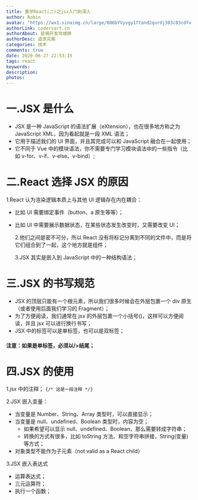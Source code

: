 ```yaml
---
title: 重学React(二)之jsx入门到深入
author: Robin
avatar: "https://wx1.sinaimg.cn/large/006bYVyvgy1ftand2qurdj303c03cdfv.jpg"
authorLink: codersart.cn
authorAbout: 前端开发攻城狮
authorDesc: 追求完美
categories: 技术
comments: true
date: 2020-06-27 22:53:15
tags: react
keywords:
description:
photos:
---
```


# 一.JSX 是什么

- JSX 是一种 JavaScript 的语法扩展（eXtension），也在很多地方称之为 JavaScript XML，因为看起就是一段 XML 语法；
- 它用于描述我们的 UI 界面，并且其完成可以和 JavaScript 融合在一起使用；
- 它不同于 Vue 中的模块语法，你不需要专门学习模块语法中的一些指令（比如 v-for、v-if、v-else、v-bind）;

# 二.React 选择 JSX 的原因

1.React 认为渲染逻辑本质上与其他 UI 逻辑存在内在耦合：

- 比如 UI 需要绑定事件（button、a 原生等等）；
- 比如 UI 中需要展示数据状态，在某些状态发生改变时，又需要改变 UI；

  2.他们之间是密不可分，所以 React 没有将标记分离到不同的文件中，而是将它们组合到了一起，这个地方就是组件；

  3.JSX 其实是嵌入到 JavaScript 中的一种结构语法；

# 三.JSX 的书写规范

- JSX 的顶层只能有一个根元素，所以我们很多时候会在外层包裹一个 div 原生（或者使用后面我们学习的 Fragment）；
- 为了方便阅读，我们通常在 jsx 的外层包裹一个小括号()，这样可以方便阅读，并且 jsx 可以进行换行书写；
- JSX 中的标签可以是单标签，也可以是双标签；

#### 注意：如果是单标签，必须以/>结尾；

# 四.JSX 的使用

1.jsx 中的注释；
 ``` {/* 这是一段注释 */} ```

2.JSX 嵌入变量：

- 当变量是 Number、String、Array 类型时，可以直接显示；
- 当变量是 null、undefined、Boolean 类型时，内容为空；
  - 如果希望可以显示 null、undefined、Boolean，那么需要转成字符串；
  - 转换的方式有很多，比如 toString 方法、和空字符串拼接，String(变量)等方式；
- 对象类型不能作为子元素（not valid as a React child）

3.JSX 嵌入表达式

  - 运算表达式；
  - 三元运算符；
  - 执行一个函数；
